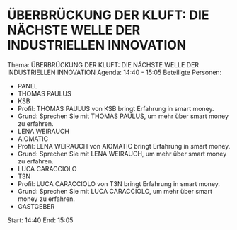 # ÜBERBRÜCKUNG DER KLUFT: DIE NÄCHSTE WELLE DER INDUSTRIELLEN INNOVATION
Thema: ÜBERBRÜCKUNG DER KLUFT: DIE NÄCHSTE WELLE DER INDUSTRIELLEN INNOVATION
Agenda: 14:40 - 15:05
Beteiligte Personen:
- PANEL
- THOMAS PAULUS
- KSB
- Profil: THOMAS PAULUS von KSB bringt Erfahrung in smart money.
- Grund: Sprechen Sie mit THOMAS PAULUS, um mehr über smart money zu erfahren.
- LENA WEIRAUCH
- AIOMATIC
- Profil: LENA WEIRAUCH von AIOMATIC bringt Erfahrung in smart money.
- Grund: Sprechen Sie mit LENA WEIRAUCH, um mehr über smart money zu erfahren.
- LUCA CARACCIOLO
- T3N
- Profil: LUCA CARACCIOLO von T3N bringt Erfahrung in smart money.
- Grund: Sprechen Sie mit LUCA CARACCIOLO, um mehr über smart money zu erfahren.
- GASTGEBER

Start: 14:40
End: 15:05
